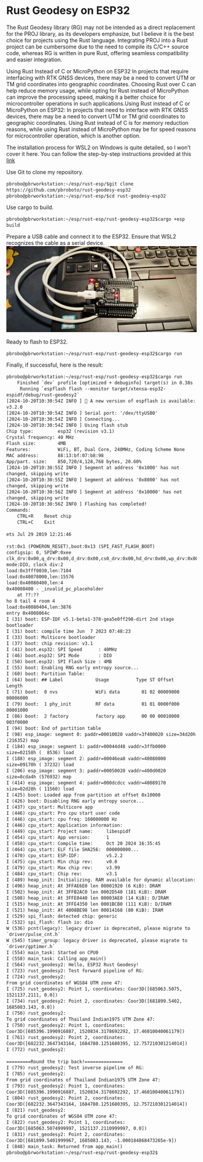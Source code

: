 # Rust Geodesy on ESP32
The Rust Geodesy library (RG) may not be intended as a direct replacement for the PROJ library, as its developers emphasize, but I believe it is the best choice for projects using the Rust language. Integrating PROJ into a Rust project can be cumbersome due to the need to compile its C/C++ source code, whereas RG is written in pure Rust, offering seamless compatibility and easier integration.


Using Rust Instead of C or MicroPython on ESP32
In projects that require interfacing with RTK GNSS devices, there may be a need to convert UTM or TM grid coordinates into geographic coordinates. Choosing Rust over C can help reduce memory usage, while opting for Rust instead of MicroPython can improve the processing speed, making it a better choice for microcontroller operations in such applications.Using Rust instead of C or MicroPython on ESP32: In projects that need to interface with RTK GNSS devices, there may be a need to convert UTM or TM grid coordinates to geographic coordinates. Using Rust instead of C is for memory reduction reasons, while using Rust instead of MicroPython may be for speed reasons for microcontroller operation, which is another option.

The installation process for WSL2 on Windows is quite detailed, so I won’t cover it here. You can follow the step-by-step instructions provided at this [link](https://www.instructables.com/ESP32-ESP32C3-Blink-Test-Rust-Development-in-Windo/)


Use Git to clone my repository.
```console
pbrobo@pbrworkstation:~/esp/rust-esp/$git clone https://github.com/pbroboto/rust-geodesy-esp32
pbrobo@pbrworkstation:~/esp/rust-esp/$cd rust-geodesy-esp32
```
Use cargo to build.
```console
pbrobo@pbrworkstation:~/esp/rust-esp/rust-geodesy-esp32$cargo +esp build
```
Prepare a USB cable and connect it to the ESP32. Ensure that WSL2 recognizes the cable as a serial device. 
![ESP32](https://github.com/pbroboto/rust-geodesy-esp32/blob/main/esp32_usb_cable.jpg)

Ready to flash to ESP32.
```console
pbrobo@pbrworkstation:~/esp/rust-esp/rust-geodesy-esp32$cargo run
```
Finally, if successful, here is the result:
```console
pbrobo@pbrworkstation:~/esp/rust-esp/rust-geodesy-esp32$cargo run
    Finished `dev` profile [optimized + debuginfo] target(s) in 0.38s
     Running `espflash flash --monitor target/xtensa-esp32-espidf/debug/rust-geodesy2`
[2024-10-20T10:30:54Z INFO ] 🚀 A new version of espflash is available: v3.2.0
[2024-10-20T10:30:54Z INFO ] Serial port: '/dev/ttyUSB0'
[2024-10-20T10:30:54Z INFO ] Connecting...
[2024-10-20T10:30:54Z INFO ] Using flash stub
Chip type:         esp32 (revision v3.1)
Crystal frequency: 40 MHz
Flash size:        4MB
Features:          WiFi, BT, Dual Core, 240MHz, Coding Scheme None
MAC address:       88:13:bf:07:b8:98
App/part. size:    850,720/4,128,768 bytes, 20.60%
[2024-10-20T10:30:55Z INFO ] Segment at address '0x1000' has not changed, skipping write
[2024-10-20T10:30:55Z INFO ] Segment at address '0x8000' has not changed, skipping write
[2024-10-20T10:30:56Z INFO ] Segment at address '0x10000' has not changed, skipping write
[2024-10-20T10:30:56Z INFO ] Flashing has completed!
Commands:
    CTRL+R    Reset chip
    CTRL+C    Exit

ets Jul 29 2019 12:21:46

rst:0x1 (POWERON_RESET),boot:0x13 (SPI_FAST_FLASH_BOOT)
configsip: 0, SPIWP:0xee
clk_drv:0x00,q_drv:0x00,d_drv:0x00,cs0_drv:0x00,hd_drv:0x00,wp_drv:0x00
mode:DIO, clock div:2
load:0x3fff0030,len:7104
load:0x40078000,len:15576
load:0x40080400,len:4
0x40080400 - _invalid_pc_placeholder
    at ??:??
ho 8 tail 4 room 4
load:0x40080404,len:3876
entry 0x4008064c
I (31) boot: ESP-IDF v5.1-beta1-378-gea5e0ff298-dirt 2nd stage bootloader
I (31) boot: compile time Jun  7 2023 07:48:23
I (33) boot: Multicore bootloader
I (37) boot: chip revision: v3.1
I (41) boot.esp32: SPI Speed      : 40MHz
I (46) boot.esp32: SPI Mode       : DIO
I (50) boot.esp32: SPI Flash Size : 4MB
I (55) boot: Enabling RNG early entropy source...
I (60) boot: Partition Table:
I (64) boot: ## Label            Usage          Type ST Offset   Length
I (71) boot:  0 nvs              WiFi data        01 02 00009000 00006000
I (79) boot:  1 phy_init         RF data          01 01 0000f000 00001000
I (86) boot:  2 factory          factory app      00 00 00010000 003f0000
I (94) boot: End of partition table
I (98) esp_image: segment 0: paddr=00010020 vaddr=3f400020 size=34d20h (216352) map
I (184) esp_image: segment 1: paddr=00044d48 vaddr=3ffb0000 size=02158h (  8536) load
I (188) esp_image: segment 2: paddr=00046ea8 vaddr=40080000 size=09170h ( 37232) load
I (206) esp_image: segment 3: paddr=00050020 vaddr=400d0020 size=8cda4h (576932) map
I (414) esp_image: segment 4: paddr=000dcdcc vaddr=40089170 size=02d28h ( 11560) load
I (425) boot: Loaded app from partition at offset 0x10000
I (426) boot: Disabling RNG early entropy source...
I (437) cpu_start: Multicore app
I (446) cpu_start: Pro cpu start user code
I (446) cpu_start: cpu freq: 160000000 Hz
I (446) cpu_start: Application information:
I (449) cpu_start: Project name:     libespidf
I (454) cpu_start: App version:      1
I (458) cpu_start: Compile time:     Oct 20 2024 16:35:45
I (464) cpu_start: ELF file SHA256:  000000000...
I (470) cpu_start: ESP-IDF:          v5.2.2
I (475) cpu_start: Min chip rev:     v0.0
I (479) cpu_start: Max chip rev:     v3.99
I (484) cpu_start: Chip rev:         v3.1
I (489) heap_init: Initializing. RAM available for dynamic allocation:
I (496) heap_init: At 3FFAE6E0 len 00001920 (6 KiB): DRAM
I (502) heap_init: At 3FFB2AC0 len 0002D540 (181 KiB): DRAM
I (508) heap_init: At 3FFE0440 len 00003AE0 (14 KiB): D/IRAM
I (515) heap_init: At 3FFE4350 len 0001BCB0 (111 KiB): D/IRAM
I (521) heap_init: At 4008BE98 len 00014168 (80 KiB): IRAM
I (529) spi_flash: detected chip: generic
I (532) spi_flash: flash io: dio
W (536) pcnt(legacy): legacy driver is deprecated, please migrate to `driver/pulse_cnt.h`
W (545) timer_group: legacy driver is deprecated, please migrate to `driver/gptimer.h`
I (554) main_task: Started on CPU0
I (558) main_task: Calling app_main()
I (564) rust_geodesy2: Hello, ESP32 Rust Geodesy!
I (723) rust_geodesy2: Test forward pipeline of RG:
I (724) rust_geodesy2:
From grid coordinates of WGS84 UTM zone 47:
I (725) rust_geodesy2: Point 1, coordinates: Coor3D([685063.5075, 1521137.2111, 0.0])
I (734) rust_geodesy2: Point 2, coordinates: Coor3D([681899.5402, 1685083.143, 0.0])
I (750) rust_geodesy2:
To grid coordinates of Thailand Indian1975 UTM Zone 47:
I (750) rust_geodesy2: Point 1, coordinates: Coor3D([685396.1990916887, 1520834.3178692292, 17.46010040061179])
I (761) rust_geodesy2: Point 2, coordinates: Coor3D([682232.3647343164, 1684780.1251680395, 12.757210301214014])
I (772) rust_geodesy2:

=========Round the trip back!==============
I (779) rust_geodesy2: Test inverse pipeline of RG:
I (785) rust_geodesy2:
From grid coordinates of Thailand Indian1975 UTM Zone 47:
I (793) rust_geodesy2: Point 1, coordinates: Coor3D([685396.1990916887, 1520834.3178692292, 17.46010040061179])
I (804) rust_geodesy2: Point 2, coordinates: Coor3D([682232.3647343164, 1684780.1251680395, 12.757210301214014])
I (821) rust_geodesy2:
To grid coordinates of WGS84 UTM zone 47:
I (822) rust_geodesy2: Point 1, coordinates: Coor3D([685063.5074999997, 1521137.2110999997, 0.0])
I (831) rust_geodesy2: Point 2, coordinates: Coor3D([681899.5401999967, 1685083.143, -1.000184868473265e-9])
I (848) main_task: Returned from app_main()
pbrobo@pbrworkstation:~/esp/rust-esp/rust-geodesy-esp32$
```
